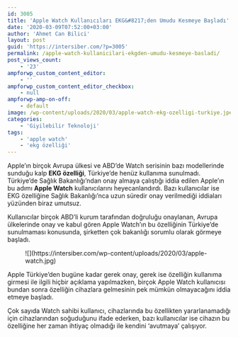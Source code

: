 ```yaml
---
id: 3005
title: 'Apple Watch Kullanıcıları EKG&#8217;den Umudu Kesmeye Başladı'
date: '2020-03-09T07:52:00+03:00'
author: 'Ahmet Can Bilici'
layout: post
guid: 'https://intersiber.com/?p=3005'
permalink: /apple-watch-kullanicilari-ekgden-umudu-kesmeye-basladi/
post_views_count:
    - '23'
ampforwp_custom_content_editor:
    - ''
ampforwp_custom_content_editor_checkbox:
    - null
ampforwp-amp-on-off:
    - default
image: /wp-content/uploads/2020/03/apple-watch-ekg-ozelligi-turkiye.jpeg
categories:
    - 'Giyilebilir Teknoloji'
tags:
    - 'apple watch'
    - 'ekg özelliği'
---
```


Apple’ın birçok Avrupa ülkesi ve ABD’de Watch serisinin bazı modellerinde sunduğu kalp **EKG özelliği**, Türkiye’de henüz kullanıma sunulmadı. Türkiye’de Sağlık Bakanlığı’ndan onay almaya çalıştığı iddia edilen Apple’ın bu adımı **Apple Watch** kullanıcılarını heyecanlandırdı. Bazı kullanıcılar ise EKG özelliğine Sağlık Bakanlığı’nca uzun süredir onay verilmediği iddiaları yüzünden biraz umutsuz.

Kullanıcılar birçok ABD’li kurum tarafından doğruluğu onaylanan, Avrupa ülkelerinde onay ve kabul gören Apple Watch’ın bu özelliğinin Türkiye’de sunulmaması konusunda, şirketten çok bakanlığı sorumlu olarak görmeye başladı.

<figure class="wp-block-image size-large">![](https://intersiber.com/wp-content/uploads/2020/03/apple-watch.jpg)</figure>Apple Türkiye’den bugüne kadar gerek onay, gerek ise özelliğin kullanıma girmesi ile ilgili hiçbir açıklama yapılmazken, birçok Apple Watch kullanıcısı bundan sonra özelliğin cihazlara gelmesinin pek mümkün olmayacağını iddia etmeye başladı.

Çok sayıda Watch sahibi kullanıcı, cihazlarında bu özellikten yararlanamadığı için cihazlarından soğuduğunu ifade ederken, bazı kullanıcılar ise cihazın bu özelliğine her zaman ihtiyaç olmadığı ile kendini ‘avutmaya’ çalışıyor.